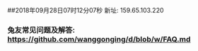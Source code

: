 ##2018年09月28日07时12分07秒 新址: 159.65.103.220
### 兔友常见问题及解答: https://github.com/wanggonging/d/blob/w/FAQ.md
